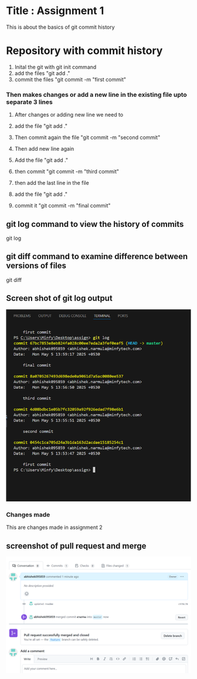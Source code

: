 # Title : Assignment 1 

This is about the basics of git commit history

# Repository with commit history
1. Inital the git with git init command
2. add the files "git add ."
3. commit the files "git commit -m "first commit"

### Then makes changes or add a new line in the existing file upto separate  3 lines 
1. After changes or adding new line we need to
2. add the file "git add ."
3. Then commit again the file "git commit -m "second commit"

4. Then add new line again 
5. Add the file "git add ."
6. then commit "git commit -m "third commit"

7. then add the last line in the file 
8. add the file "git add ."
9. commit it "git commit -m "final commit"

## git log command to view the history of commits 
git log 

## git diff command to examine difference between versions of files 
git diff 


## Screen shot of git log output


![git log screenshot](Screenshot.png)

### Changes made 
This are changes made in assignment 2

## screenshot of pull request and merge
![git log screenshot](task2.png)

